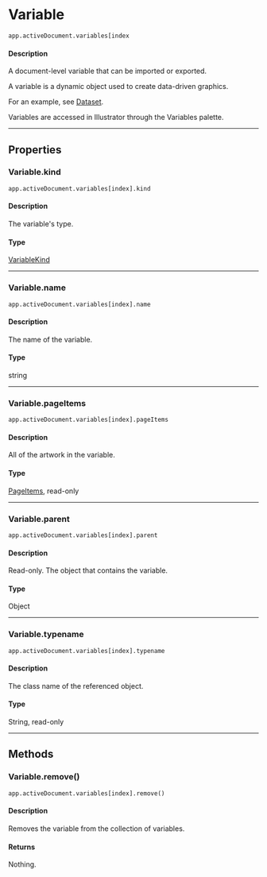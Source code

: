 # Variable

`app.activeDocument.variables[index`

#### Description

A document-level variable that can be imported or exported.

A variable is a dynamic object used to create data-driven graphics.

For an example, see [Dataset](./Dataset.md).

Variables are accessed in Illustrator through the Variables palette.

---

## Properties

### Variable.kind

`app.activeDocument.variables[index].kind`

#### Description

The variable's type.

#### Type

[VariableKind](scripting-constants.md#jsobjref-scripting-constants-variablekind)

---

### Variable.name

`app.activeDocument.variables[index].name`

#### Description

The name of the variable.

#### Type

string

---

### Variable.pageItems

`app.activeDocument.variables[index].pageItems`

#### Description

All of the artwork in the variable.

#### Type

[PageItems](./PageItems.md), read-only

---

### Variable.parent

`app.activeDocument.variables[index].parent`

#### Description

Read-only. The object that contains the variable.

#### Type

Object

---

### Variable.typename

`app.activeDocument.variables[index].typename`

#### Description

The class name of the referenced object.

#### Type

String, read-only

---

## Methods

### Variable.remove()

`app.activeDocument.variables[index].remove()`

#### Description

Removes the variable from the collection of variables.

#### Returns

Nothing.
